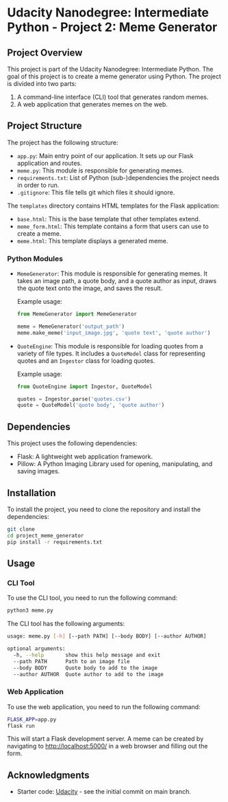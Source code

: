 # Udacity Nanodegree: Intermediate Python - Project 2: Meme Generator

## Project Overview

This project is part of the Udacity Nanodegree: Intermediate Python. The goal of this project is to create a meme generator using Python. The project is divided into two parts:

1. A command-line interface (CLI) tool that generates random memes.
2. A web application that generates memes on the web.

## Project Structure

The project has the following structure:

- `app.py`: Main entry point of our application. It sets up our Flask application and routes.
- `meme.py`: This module is responsible for generating memes.
- `requirements.txt`: List of Python (sub-)dependencies the project needs in order to run.
- `.gitignore`: This file tells git which files it should ignore.

The `templates` directory contains HTML templates for the Flask application:

- `base.html`: This is the base template that other templates extend.
- `meme_form.html`: This template contains a form that users can use to create a meme.
- `meme.html`: This template displays a generated meme.

### Python Modules

- `MemeGenerator`: This module is responsible for generating memes. It takes an image path, a quote body, and a quote author as input, draws the quote text onto the image, and saves the result.

    Example usage:

    ```python
    from MemeGenerator import MemeGenerator

    meme = MemeGenerator('output_path')
    meme.make_meme('input_image.jpg', 'quote text', 'quote author')
    ```

- `QuoteEngine`: This module is responsible for loading quotes from a variety of file types. It includes a `QuoteModel` class for representing quotes and an `Ingestor` class for loading quotes.

    Example usage:

    ```python
    from QuoteEngine import Ingestor, QuoteModel

    quotes = Ingestor.parse('quotes.csv')
    quote = QuoteModel('quote body', 'quote author')
    ```

## Dependencies

This project uses the following dependencies:

- Flask: A lightweight web application framework.
- Pillow: A Python Imaging Library used for opening, manipulating, and saving images.

## Installation

To install the project, you need to clone the repository and install the dependencies:

```bash
git clone
cd project_meme_generator
pip install -r requirements.txt
```

## Usage

### CLI Tool

To use the CLI tool, you need to run the following command:

```bash
python3 meme.py
```

The CLI tool has the following arguments:

```bash
usage: meme.py [-h] [--path PATH] [--body BODY] [--author AUTHOR]

optional arguments:
  -h, --help       show this help message and exit
  --path PATH      Path to an image file
  --body BODY      Quote body to add to the image
  --author AUTHOR  Quote author to add to the image
```

### Web Application

To use the web application, you need to run the following command:

```bash
FLASK_APP=app.py
flask run
```

This will start a Flask development server. A meme can be created by navigating to [http://localhost:5000/](http://localhost:5000) in a web browser and filling out the form.

## Acknowledgments

- Starter code: [Udacity](https://www.udacity.com/) - see the initial commit on main branch.
